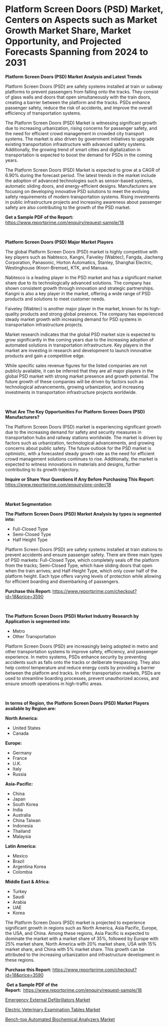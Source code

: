 <p><h1>Platform Screen Doors (PSD) Market, Centers on Aspects such as Market Growth Market Share, Market Opportunity, and Projected Forecasts Spanning from 2024 to 2031</h1></p><p><strong>Platform Screen Doors (PSD) Market Analysis and Latest Trends</strong></p>
<p><p>Platform Screen Doors (PSD) are safety systems installed at train or subway platforms to prevent passengers from falling onto the tracks. They consist of glass walls and doors that open simultaneously with the train doors, creating a barrier between the platform and the tracks. PSDs enhance passenger safety, reduce the risk of accidents, and improve the overall efficiency of transportation systems.</p><p>The Platform Screen Doors (PSD) Market is witnessing significant growth due to increasing urbanization, rising concerns for passenger safety, and the need for efficient crowd management in crowded city transport systems. The market is also driven by government initiatives to upgrade existing transportation infrastructure with advanced safety systems. Additionally, the growing trend of smart cities and digitalization in transportation is expected to boost the demand for PSDs in the coming years.</p><p>The Platform Screen Doors (PSD) Market is expected to grow at a CAGR of 6.90% during the forecast period. The latest trends in the market include the adoption of advanced technologies such as sensor-based systems, automatic sliding doors, and energy-efficient designs. Manufacturers are focusing on developing innovative PSD solutions to meet the evolving safety requirements of modern transportation systems. Rising investments in public infrastructure projects and increasing awareness about passenger safety are also contributing to the growth of the PSD market.</p></p>
<p><strong>Get a Sample PDF of the Report:&nbsp;</strong> <a href="https://www.reportprime.com/enquiry/request-sample/18">https://www.reportprime.com/enquiry/request-sample/18</a></p>
<p>&nbsp;</p>
<p><strong>Platform Screen Doors (PSD) Major Market Players</strong></p>
<p><p>The global Platform Screen Doors (PSD) market is highly competitive with key players such as Nabtesco, Kangni, Faiveley (Wabtec), Fangda, Jiacheng Corporation, Panasonic, Horton Automatics, Stanley, Shanghai Electric, Westinghouse (Knorr-Bremse), KTK, and Manusa. </p><p>Nabtesco is a leading player in the PSD market and has a significant market share due to its technologically advanced solutions. The company has shown consistent growth through innovation and strategic partnerships. Kangni is also a key player in the market, offering a wide range of PSD products and solutions to meet customer needs. </p><p>Faiveley (Wabtec) is another major player in the market, known for its high-quality products and strong global presence. The company has experienced steady market growth with increasing demand for PSD systems in transportation infrastructure projects. </p><p>Market research indicates that the global PSD market size is expected to grow significantly in the coming years due to the increasing adoption of automated solutions in transportation infrastructure. Key players in the market are investing in research and development to launch innovative products and gain a competitive edge. </p><p>While specific sales revenue figures for the listed companies are not publicly available, it can be inferred that they are all major players in the global PSD market with strong market presence and growth potential. The future growth of these companies will be driven by factors such as technological advancements, growing urbanization, and increasing investments in transportation infrastructure projects worldwide.</p></p>
<p>&nbsp;</p>
<p><strong>What Are The Key Opportunities For Platform Screen Doors (PSD) Manufacturers?</strong></p>
<p><p>The Platform Screen Doors (PSD) market is experiencing significant growth due to the increasing demand for safety and security measures in transportation hubs and railway stations worldwide. The market is driven by factors such as urbanization, technological advancements, and growing concerns about public safety. The future outlook for the PSD market is optimistic, with a forecasted steady growth rate as the need for efficient crowd management solutions continues to rise. Additionally, the market is expected to witness innovations in materials and designs, further contributing to its growth trajectory.</p></p>
<p><strong>Inquire or Share Your Questions If Any Before Purchasing This Report:</strong> <a href="https://www.reportprime.com/enquiry/pre-order/18">https://www.reportprime.com/enquiry/pre-order/18</a></p>
<p>&nbsp;</p>
<p><strong>Market Segmentation</strong></p>
<p><strong>The Platform Screen Doors (PSD) Market Analysis by types is segmented into:</strong></p>
<p><ul><li>Full-Closed Type</li><li>Semi-Closed Type</li><li>Half Height Type</li></ul></p>
<p><p>Platform Screen Doors (PSD) are safety systems installed at train stations to prevent accidents and ensure passenger safety. There are three main types of PSD markets: Full-Closed Type, which completely seals off the platform from the tracks; Semi-Closed Type, which have sliding doors that open when the train arrives; and Half-Height Type, which only cover half of the platform height. Each type offers varying levels of protection while allowing for efficient boarding and disembarking of passengers.</p></p>
<p><strong>Purchase this Report:&nbsp;</strong><a href="https://www.reportprime.com/checkout?id=18&price=3590">https://www.reportprime.com/checkout?id=18&price=3590</a></p>
<p>&nbsp;</p>
<p><strong>The Platform Screen Doors (PSD) Market Industry Research by Application is segmented into:</strong></p>
<p><ul><li>Metro</li><li>Other Transportation</li></ul></p>
<p><p>Platform Screen Doors (PSD) are increasingly being adopted in metro and other transportation systems to improve safety, efficiency, and passenger experience. In metro systems, PSDs enhance security by preventing accidents such as falls onto the tracks or deliberate trespassing. They also help control temperature and reduce energy costs by providing a barrier between the platform and tracks. In other transportation markets, PSDs are used to streamline boarding processes, prevent unauthorized access, and ensure smooth operations in high-traffic areas.</p></p>
<p>&nbsp;</p>
<p><strong>In terms of Region, the Platform Screen Doors (PSD) Market Players available by Region are:</strong></p>
<p>
    <p> <strong> North America: </strong>
        <ul>
            <li>United States</li>
            <li>Canada</li>
        </ul>
        </p> 
    <p> <strong> Europe: </strong>
        <ul>
            <li>Germany</li>
            <li>France</li>
            <li>U.K.</li>
            <li>Italy</li>
            <li>Russia</li>
        </ul>
        </p> 
    <p> <strong> Asia-Pacific: </strong>
        <ul>
            <li>China</li>
            <li>Japan</li>
            <li>South Korea</li>
            <li>India</li>
            <li>Australia</li>
            <li>China Taiwan</li>
            <li>Indonesia</li>
            <li>Thailand</li>
            <li>Malaysia</li>
        </ul>
        </p> 
    <p> <strong> Latin America: </strong>
        <ul>
            <li>Mexico</li>
            <li>Brazil</li>
            <li>Argentina Korea</li>
            <li>Colombia</li>
        </ul>
        </p> 
    <p> <strong> Middle East & Africa: </strong>
        <ul>
            <li>Turkey</li>
            <li>Saudi</li>
            <li>Arabia</li>
            <li>UAE</li>
            <li>Korea</li>
        </ul>
    </p>
    </p>
<p><p>The Platform Screen Doors (PSD) market is projected to experience significant growth in regions such as North America, Asia Pacific, Europe, the USA, and China. Among these regions, Asia Pacific is expected to dominate the market with a market share of 35%, followed by Europe with 25% market share, North America with 20% market share, USA with 15% market share, and China with 5% market share. This growth can be attributed to the increasing urbanization and infrastructure development in these regions.</p></p>
<p><strong>Purchase this Report: </strong><a href="https://www.reportprime.com/checkout?id=18&price=3590">https://www.reportprime.com/checkout?id=18&price=3590</a></p>
<p>&nbsp;<strong>Get a Sample PDF of the Report:&nbsp;&nbsp;</strong><a href="https://www.reportprime.com/enquiry/request-sample/18">https://www.reportprime.com/enquiry/request-sample/18</a></p>
<p><strong></strong></p>
<p><p><a href="https://view.publitas.com/reportprime-1/emergency-external-defibrillators-market-challenges-opportunities-and-growth-drivers-and-major-market-players-forecasted-for-period-from-2023-2030/">Emergency External Defibrillators Market</a></p><p><a href="https://view.publitas.com/reportprime-1/electric-veterinary-examination-tables-market-challenges-opportunities-and-growth-drivers-and-major-market-players-forecasted-for-period-from-2023-2030/">Electric Veterinary Examination Tables Market</a></p><p><a href="https://view.publitas.com/reportprime-1/bench-top-automated-biochemical-analyzers-market-size-market-share-and-global-market-analysis-report-2023-2030/">Bench-top Automated Biochemical Analyzers Market</a></p></p>